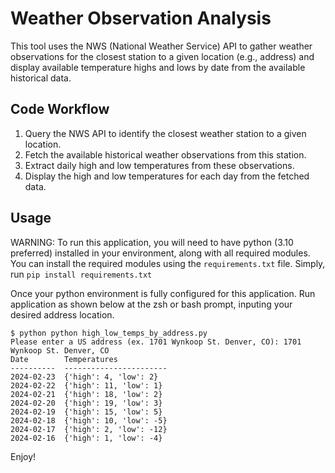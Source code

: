 # Weather Observation Analysis
This tool uses the NWS (National Weather Service) API to gather weather observations for the closest station to a given location (e.g., address) and
display available temperature highs and lows by date from the available historical data.

## Code Workflow
1. Query the NWS API to identify the closest weather station to a given location.
2. Fetch the available historical weather observations from this station.
3. Extract daily high and low temperatures from these observations.
4. Display the high and low temperatures for each day from the fetched data.

## Usage
WARNING: To run this application, you will need to have python (3.10 preferred) installed in your environment, along with all required modules. You can install the required modules using the `requirements.txt` file. Simply, run `pip install requirements.txt`

Once your python environment is fully configured for this application. Run application as shown below at the zsh or bash prompt, inputing your desired address location.

````
$ python python high_low_temps_by_address.py
Please enter a US address (ex. 1701 Wynkoop St. Denver, CO): 1701 Wynkoop St. Denver, CO
Date        Temperatures
----------  -----------------------
2024-02-23  {'high': 4, 'low': 2}
2024-02-22  {'high': 11, 'low': 1}
2024-02-21  {'high': 18, 'low': 2}
2024-02-20  {'high': 19, 'low': 3}
2024-02-19  {'high': 15, 'low': 5}
2024-02-18  {'high': 10, 'low': -5}
2024-02-17  {'high': 2, 'low': -12}
2024-02-16  {'high': 1, 'low': -4}
````

Enjoy!